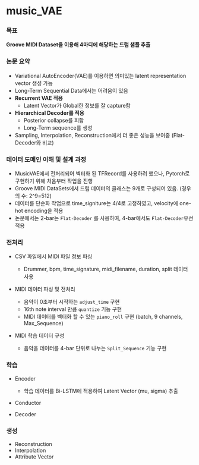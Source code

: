 # music_VAE

### 목표
<b>Groove MIDI Dataset을 이용해 4마디에 해당하는 드럼 샘플 추출</b>

### 논문 요약
- Variational AutoEncoder(VAE)를 이용하면 의미있는 latent representation vector 생성 가능
- Long-Term Sequential Data에서는 어려움이 있음
- <b>Recurrent VAE 적용 </b>
  - Latent Vector가 Global한 정보를 잘 capture함
- <b>Hierarchical Decoder를 적용</b>
  - Posterior collapse를 피함
  - Long-Term sequence를 생성
- Sampling, Interpolation, Reconstruction에서 더 좋은 성능을 보여줌 (Flat-Decoder와 비교)

### 데이터 도메인 이해 및 설계 과정
- MusicVAE에서 전처리되어 벡터화 된 TFRecord를 사용하려 했으나, Pytorch로 구현하기 위해 처음부터 작업을 진행
- Groove MIDI DataSets에서 드럼 데이터의 클래스는 9개로 구성되어 있음. (경우의 수: 2^9=512)
- 데이터를 단순화 작업으로 time_signiture는 4/4로 고정하였고, velocity에 one-hot encoding을 적용
- 논문에서는 2-bar는 `Flat-Decoder` 를 사용하여, 4-bar에서도 `Flat-Decoder`우선 적용

### 전처리
- CSV 파일에서 MIDI 파일 정보 파싱
  - Drummer, bpm, time_signature, midi_filename, duration, split 데이터 사용

- MIDI 데이터 파싱 및 전처리
  - 음악이 0초부터 시작하는 `adjust_time` 구현
  - 16th note interval 만큼 `quantize` 기능 구현
  - MIDI 데이터를 벡터화 할 수 있는 `piano_roll` 구현 (batch, 9 channels, Max_Sequence)
- MIDI 학습 데이터 구성
  - 음악을 데이터를 4-bar 단위로 나누는 `Split_Sequence` 기능 구현

### 학습
- Encoder
  - 학습 데이터를 Bi-LSTM에 적용하여 Latent Vector (mu, sigma) 추출

- Conductor 

- Decoder

### 생성
- Reconstruction
- Interpolation
- Attribute Vector
